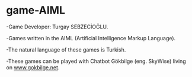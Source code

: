 # game-AIML
-Game Developer: Turgay SEBZECİOĞLU.

-Games written in the AIML (Artificial Intelligence Markup Language).

-The natural language of these games is Turkish.

-These games can be played with Chatbot Gökbilge (eng. SkyWise) living on www.gokbilge.net. 
